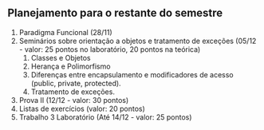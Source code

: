 ## Planejamento para o restante do semestre

<div class="regular">

1. Paradigma Funcional (28/11)
2. Seminários sobre orientação a objetos e tratamento de exceções (05/12 - valor: 25 pontos no laboratório, 20 pontos na teórica)
    1. Classes e Objetos
    2. Herança e Polimorfismo
    3. Diferenças entre encapsulamento e modificadores de acesso (public, private, protected).
    4. Tratamento de exceções.
3. Prova II (12/12 - valor: 30 pontos)
4. Listas de exercícios (valor: 20 pontos)
5. Trabalho 3 Laboratório (Até 14/12 - valor: 25 pontos)

</div>
